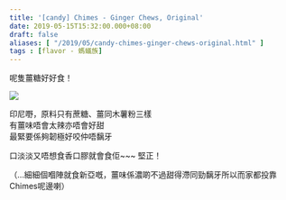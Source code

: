 ```yaml
---
title: '[candy] Chimes - Ginger Chews, Original'
date: 2019-05-15T15:32:00.000+08:00
draft: false
aliases: [ "/2019/05/candy-chimes-ginger-chews-original.html" ]
tags : [flavor - 螞蟻族]
---
```


呢隻薑糖好好食！  

![](/images/chimes.jpg)

印尼嘢，原料只有蔗糖、薑同木薯粉三樣  
有薑味唔會太辣亦唔會好甜  
最緊要係夠韌極好咬仲唔黐牙  
  
口淡淡又唔想食香口膠就會食佢~~~ 堅正！  
  
（…細細個嗰陣就食新亞嘅，薑味係濃啲不過甜得滯同勁黐牙所以而家都投靠Chimes呢邊喇）